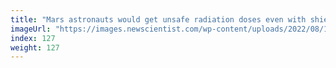 ```yaml
---
title: "Mars astronauts would get unsafe radiation doses even with shielding"
imageUrl: "https://images.newscientist.com/wp-content/uploads/2022/08/12112723/SEI_118867160.jpg?width=600"
index: 127
weight: 127
---
```


